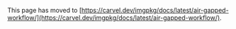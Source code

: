 This page has moved to [https://carvel.dev/imgpkg/docs/latest/air-gapped-workflow/](https://carvel.dev/imgpkg/docs/latest/air-gapped-workflow/).

